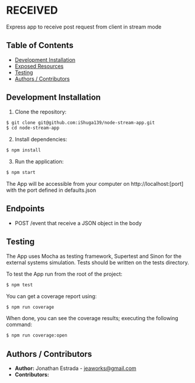 # RECEIVED

Express app to receive post request from client in stream mode

## Table of Contents

- [Development Installation](#Development%20Installation)
- [Exposed Resources](#Exposed%20Resources)
- [Testing](#Testing)
- [Authors / Contributors](#authors-contributors)

<a name="Development Installation"></a>
## Development Installation

1. Clone the repository:

  ```bash
  $ git clone git@github.com:iShuga139/node-stream-app.git
  $ cd node-stream-app
  ```

2. Install dependencies:

  ```bash
  $ npm install
  ```

3. Run the application:

  ```bash
  $ npm start
  ```

The App will be accessible from your computer on http://localhost:[port] with the port defined in defaults.json

<a name="Exposed Resources"></a>
## Endpoints

- POST /event
  that receive a JSON object in the body

<a name="Testing"></a>
## Testing

The App uses Mocha as testing framework, Supertest and Sinon for the external systems simulation.
Tests should be written on the tests directory.

To test the App run from the root of the project:

```bash
$ npm test
```

You can get a coverage report using:

```bash
$ npm run coverage
```

When done, you can see the coverage results; executing the following command:

```bash
$ npm run coverage:open
```

<a name="authors-contributors"></a>
## Authors / Contributors

- **Author:** Jonathan Estrada - <jeaworks@gmail.com>
- **Contributors:**